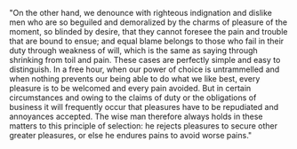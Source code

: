 "On the other hand, we denounce with righteous indignation and dislike men who are so 
beguiled and demoralized by the charms of pleasure of the moment, so blinded by desire, that
they cannot foresee the pain and trouble that are bound to ensue; and equal blame belongs to
those who fail in their duty through weakness of will, which is the same as saying through
shrinking from toil and pain. These cases are perfectly simple and easy to distinguish. In a
free hour, when our power of choice is untrammelled and when nothing prevents our being able
to do what we like best, every pleasure is to be welcomed and every pain avoided. But in
certain circumstances and owing to the claims of duty or the obligations of business it will
frequently occur that pleasures have to be repudiated and annoyances accepted. The wise man
therefore always holds in these matters to this principle of selection: he rejects pleasures
to secure other greater pleasures, or else he endures pains to avoid worse pains."
